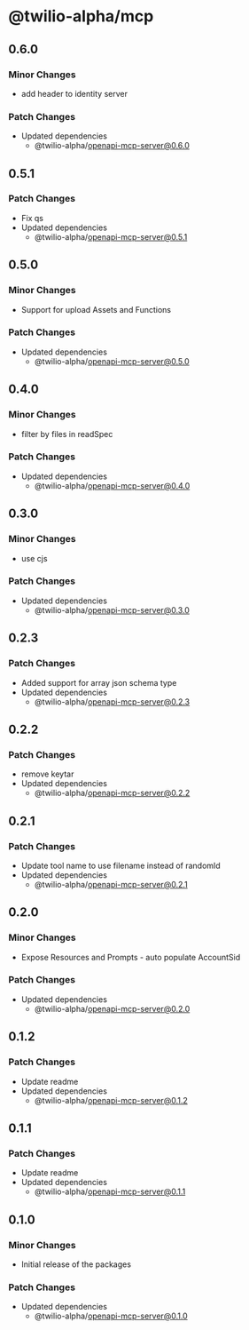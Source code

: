 # @twilio-alpha/mcp

## 0.6.0

### Minor Changes

- add header to identity server

### Patch Changes

- Updated dependencies
  - @twilio-alpha/openapi-mcp-server@0.6.0

## 0.5.1

### Patch Changes

- Fix qs
- Updated dependencies
  - @twilio-alpha/openapi-mcp-server@0.5.1

## 0.5.0

### Minor Changes

- Support for upload Assets and Functions

### Patch Changes

- Updated dependencies
  - @twilio-alpha/openapi-mcp-server@0.5.0

## 0.4.0

### Minor Changes

- filter by files in readSpec

### Patch Changes

- Updated dependencies
  - @twilio-alpha/openapi-mcp-server@0.4.0

## 0.3.0

### Minor Changes

- use cjs

### Patch Changes

- Updated dependencies
  - @twilio-alpha/openapi-mcp-server@0.3.0

## 0.2.3

### Patch Changes

- Added support for array json schema type
- Updated dependencies
  - @twilio-alpha/openapi-mcp-server@0.2.3

## 0.2.2

### Patch Changes

- remove keytar
- Updated dependencies
  - @twilio-alpha/openapi-mcp-server@0.2.2

## 0.2.1

### Patch Changes

- Update tool name to use filename instead of randomId
- Updated dependencies
  - @twilio-alpha/openapi-mcp-server@0.2.1

## 0.2.0

### Minor Changes

- Expose Resources and Prompts - auto populate AccountSid

### Patch Changes

- Updated dependencies
  - @twilio-alpha/openapi-mcp-server@0.2.0

## 0.1.2

### Patch Changes

- Update readme
- Updated dependencies
  - @twilio-alpha/openapi-mcp-server@0.1.2

## 0.1.1

### Patch Changes

- Update readme
- Updated dependencies
  - @twilio-alpha/openapi-mcp-server@0.1.1

## 0.1.0

### Minor Changes

- Initial release of the packages

### Patch Changes

- Updated dependencies
  - @twilio-alpha/openapi-mcp-server@0.1.0
